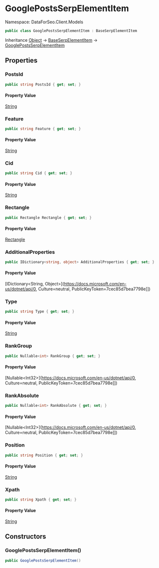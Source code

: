 # GooglePostsSerpElementItem

Namespace: DataForSeo.Client.Models

```csharp
public class GooglePostsSerpElementItem : BaseSerpElementItem
```

Inheritance [Object](https://docs.microsoft.com/en-us/dotnet/api/Object) → [BaseSerpElementItem](./BaseSerpElementItem.md) → [GooglePostsSerpElementItem](./GooglePostsSerpElementItem.md)

## Properties

### **PostsId**

```csharp
public string PostsId { get; set; }
```

#### Property Value

[String](https://docs.microsoft.com/en-us/dotnet/api/String)<br>

### **Feature**

```csharp
public string Feature { get; set; }
```

#### Property Value

[String](https://docs.microsoft.com/en-us/dotnet/api/String)<br>

### **Cid**

```csharp
public string Cid { get; set; }
```

#### Property Value

[String](https://docs.microsoft.com/en-us/dotnet/api/String)<br>

### **Rectangle**

```csharp
public Rectangle Rectangle { get; set; }
```

#### Property Value

[Rectangle](./Rectangle.md)<br>

### **AdditionalProperties**

```csharp
public IDictionary<string, object> AdditionalProperties { get; set; }
```

#### Property Value

[IDictionary&lt;String, Object&gt;](https://docs.microsoft.com/en-us/dotnet/api/0, Culture=neutral, PublicKeyToken=7cec85d7bea7798e]])<br>

### **Type**

```csharp
public string Type { get; set; }
```

#### Property Value

[String](https://docs.microsoft.com/en-us/dotnet/api/String)<br>

### **RankGroup**

```csharp
public Nullable<int> RankGroup { get; set; }
```

#### Property Value

[Nullable&lt;Int32&gt;](https://docs.microsoft.com/en-us/dotnet/api/0, Culture=neutral, PublicKeyToken=7cec85d7bea7798e]])<br>

### **RankAbsolute**

```csharp
public Nullable<int> RankAbsolute { get; set; }
```

#### Property Value

[Nullable&lt;Int32&gt;](https://docs.microsoft.com/en-us/dotnet/api/0, Culture=neutral, PublicKeyToken=7cec85d7bea7798e]])<br>

### **Position**

```csharp
public string Position { get; set; }
```

#### Property Value

[String](https://docs.microsoft.com/en-us/dotnet/api/String)<br>

### **Xpath**

```csharp
public string Xpath { get; set; }
```

#### Property Value

[String](https://docs.microsoft.com/en-us/dotnet/api/String)<br>

## Constructors

### **GooglePostsSerpElementItem()**

```csharp
public GooglePostsSerpElementItem()
```
